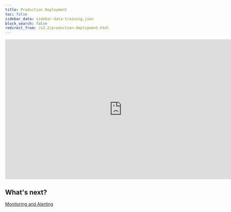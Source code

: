 ```yaml
---
title: Production Deployment
toc: false
sidebar_data: sidebar-data-training.json
block_search: false
redirect_from: /v2.2/production-deployment.html
---
```


<iframe src="https://docs.google.com/presentation/d/e/2PACX-1vSIZFCL0gZ7f16BR4RUR0v67p5oq4CIguGDBhiq2_AV8QYpj_yrl-D8UTHI8NR6akR0l_get3jXqNTx/embed?start=false&loop=false" frameborder="0" width="756" height="454" allowfullscreen="true" mozallowfullscreen="true" webkitallowfullscreen="true"></iframe>

## What's next?

[Monitoring and Alerting](monitoring-and-alerting.html)
